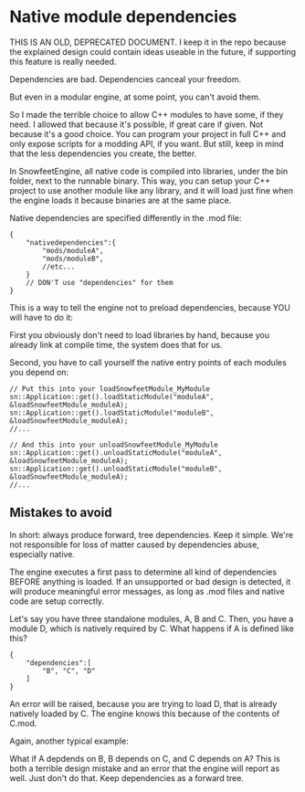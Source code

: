 Native module dependencies
============================

THIS IS AN OLD, DEPRECATED DOCUMENT.
I keep it in the repo because the explained design could contain ideas
useable in the future, if supporting this feature is really needed.


Dependencies are bad.
Dependencies canceal your freedom.

But even in a modular engine, at some point, you can't avoid them.

So I made the terrible choice to allow C++ modules to have some, if they need.
I allowed that because it's possible, if great care if given. Not because it's a good choice.
You can program your project in full C++ and only expose scripts for a modding API, if you want.
But still, keep in mind that the less dependencies you create, the better.

In SnowfeetEngine, all native code is compiled into libraries, under the bin folder, next to the runnable binary.
This way, you can setup your C++ project to use another module like any library,
and it will load just fine when the engine loads it because binaries are at the same place.

Native dependencies are specified differently in the .mod file:

	{
		"nativedependencies":{
			"mods/moduleA",
			"mods/moduleB",
			//etc...
		}
		// DON'T use "dependencies" for them
	}

This is a way to tell the engine not to preload dependencies, because YOU will have to do it:

First you obviously don't need to load libraries by hand, because you already link at compile time,
the system does that for us.

Second, you have to call yourself the native entry points of each modules you depend on:

	// Put this into your loadSnowfeetModule_MyModule
	sn::Application::get().loadStaticModule("moduleA", &loadSnowfeetModule_moduleA);
	sn::Application::get().loadStaticModule("moduleB", &loadSnowfeetModule_moduleA);
	//...

	// And this into your unloadSnowfeetModule_MyModule
	sn::Application::get().unloadStaticModule("moduleA", &loadSnowfeetModule_moduleA);
	sn::Application::get().unloadStaticModule("moduleB", &loadSnowfeetModule_moduleA);
	//...


Mistakes to avoid
--------------------

In short: always produce forward, tree dependencies. Keep it simple.
We're not responsible for loss of matter caused by dependencies abuse, especially native.


The engine executes a first pass to determine all kind of dependencies BEFORE anything is loaded.
If an unsupported or bad design is detected, it will produce meaningful error messages,
as long as .mod files and native code are setup correctly.

Let's say you have three standalone modules, A, B and C.
Then, you have a module D, which is natively required by C.
What happens if A is defined like this?

	{
		"dependencies":[
			"B", "C", "D"
		]
	}

An error will be raised, because you are trying to load D, that is already
natively loaded by C. The engine knows this because of the contents of C.mod.

Again, another typical example:

What if A depdends on B, B depends on C, and C depends on A?
This is both a terrible design mistake and an error that the engine will report as well.
Just don't do that. Keep dependencies as a forward tree.

